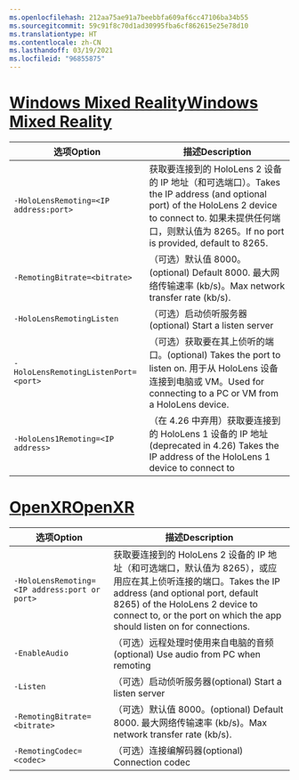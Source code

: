 ```yaml
---
ms.openlocfilehash: 212aa75ae91a7beebbfa609af6cc47106ba34b55
ms.sourcegitcommit: 59c91f8c70d1ad30995fba6cf862615e25e78d10
ms.translationtype: HT
ms.contentlocale: zh-CN
ms.lasthandoff: 03/19/2021
ms.locfileid: "96855875"
---
```

# <a name="windows-mixed-reality"></a>[<span data-ttu-id="076e6-101">Windows Mixed Reality</span><span class="sxs-lookup"><span data-stu-id="076e6-101">Windows Mixed Reality</span></span>](#tab/wmr)

| <span data-ttu-id="076e6-102">选项</span><span class="sxs-lookup"><span data-stu-id="076e6-102">Option</span></span> | <span data-ttu-id="076e6-103">描述</span><span class="sxs-lookup"><span data-stu-id="076e6-103">Description</span></span> |
| ------ | ----------- |
| `-HoloLensRemoting=<IP address:port>` | <span data-ttu-id="076e6-104">获取要连接到的 HoloLens 2 设备的 IP 地址（和可选端口）。</span><span class="sxs-lookup"><span data-stu-id="076e6-104">Takes the IP address (and optional port) of the HoloLens 2 device to connect to.</span></span> <span data-ttu-id="076e6-105">如果未提供任何端口，则默认值为 8265。</span><span class="sxs-lookup"><span data-stu-id="076e6-105">If no port is provided, default to 8265.</span></span> |
| `-RemotingBitrate=<bitrate>` | <span data-ttu-id="076e6-106">（可选）默认值 8000。</span><span class="sxs-lookup"><span data-stu-id="076e6-106">(optional) Default 8000.</span></span> <span data-ttu-id="076e6-107">最大网络传输速率 (kb/s)。</span><span class="sxs-lookup"><span data-stu-id="076e6-107">Max network transfer rate (kb/s).</span></span> |
| `-HoloLensRemotingListen` | <span data-ttu-id="076e6-108">（可选）启动侦听服务器</span><span class="sxs-lookup"><span data-stu-id="076e6-108">(optional) Start a listen server</span></span> |
| `-HoloLensRemotingListenPort=<port>` | <span data-ttu-id="076e6-109">（可选）获取要在其上侦听的端口。</span><span class="sxs-lookup"><span data-stu-id="076e6-109">(optional) Takes the port to listen on.</span></span> <span data-ttu-id="076e6-110">用于从 HoloLens 设备连接到电脑或 VM。</span><span class="sxs-lookup"><span data-stu-id="076e6-110">Used for connecting to a PC or VM from a HoloLens device.</span></span> |
| `-HoloLens1Remoting=<IP address>` | <span data-ttu-id="076e6-111">（在 4.26 中弃用）获取要连接到的 HoloLens 1 设备的 IP 地址</span><span class="sxs-lookup"><span data-stu-id="076e6-111">(deprecated in 4.26) Takes the IP address of the HoloLens 1 device to connect to</span></span> |

# <a name="openxr"></a>[<span data-ttu-id="076e6-112">OpenXR</span><span class="sxs-lookup"><span data-stu-id="076e6-112">OpenXR</span></span>](#tab/openxr)

| <span data-ttu-id="076e6-113">选项</span><span class="sxs-lookup"><span data-stu-id="076e6-113">Option</span></span> | <span data-ttu-id="076e6-114">描述</span><span class="sxs-lookup"><span data-stu-id="076e6-114">Description</span></span> |
| ------ | ----------- |
| `-HoloLensRemoting=<IP address:port or port>` | <span data-ttu-id="076e6-115">获取要连接到的 HoloLens 2 设备的 IP 地址（和可选端口，默认值为 8265），或应用应在其上侦听连接的端口。</span><span class="sxs-lookup"><span data-stu-id="076e6-115">Takes the IP address (and optional port, default 8265) of the HoloLens 2 device to connect to, or the port on which the app should listen on for connections.</span></span> |
| `-EnableAudio` | <span data-ttu-id="076e6-116">（可选）远程处理时使用来自电脑的音频</span><span class="sxs-lookup"><span data-stu-id="076e6-116">(optional) Use audio from PC when remoting</span></span>  |
| `-Listen` | <span data-ttu-id="076e6-117">（可选）启动侦听服务器</span><span class="sxs-lookup"><span data-stu-id="076e6-117">(optional) Start a listen server</span></span> |
| `-RemotingBitrate=<bitrate>` | <span data-ttu-id="076e6-118">（可选）默认值 8000。</span><span class="sxs-lookup"><span data-stu-id="076e6-118">(optional) Default 8000.</span></span> <span data-ttu-id="076e6-119">最大网络传输速率 (kb/s)。</span><span class="sxs-lookup"><span data-stu-id="076e6-119">Max network transfer rate (kb/s).</span></span> |
| `-RemotingCodec=<codec>` | <span data-ttu-id="076e6-120">（可选）连接编解码器</span><span class="sxs-lookup"><span data-stu-id="076e6-120">(optional) Connection codec</span></span>  |